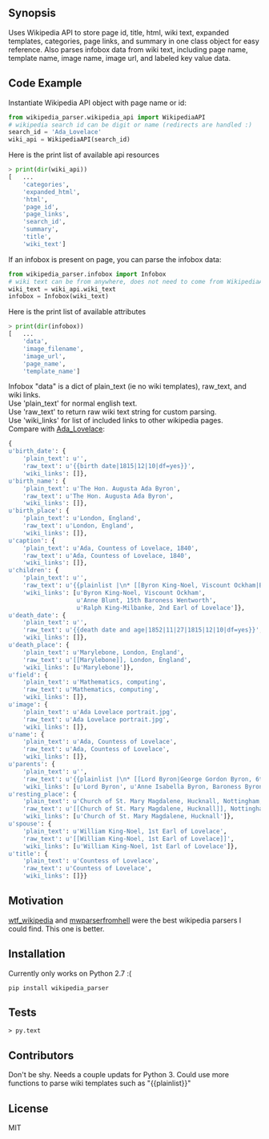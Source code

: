 ## Synopsis

Uses Wikipedia API to store page id, title, html, wiki text, expanded templates, categories, page links, and summary in one class object for easy reference.  Also parses infobox data from wiki text, including page name, template name, image name, image url, and labeled key value data.

## Code Example

Instantiate Wikipedia API object with page name or id:
```python
from wikipedia_parser.wikipedia_api import WikipediaAPI
# wikipedia search id can be digit or name (redirects are handled :)
search_id = 'Ada_Lovelace'
wiki_api = WikipediaAPI(search_id)
```
Here is the print list of available api resources 
```python
> print(dir(wiki_api))
[   ...
    'categories',
    'expanded_html',
    'html',
    'page_id',
    'page_links',
    'search_id',
    'summary',
    'title',
    'wiki_text']
```
If an infobox is present on page, you can parse the infobox data:
```python
from wikipedia_parser.infobox import Infobox
# wiki text can be from anywhere, does not need to come from WikipediaAPI object
wiki_text = wiki_api.wiki_text
infobox = Infobox(wiki_text)
```
Here is the print list of available attributes 
```python
> print(dir(infobox))
[   ...
    'data',
    'image_filename',
    'image_url',
    'page_name',
    'template_name']
```
Infobox "data" is a dict of plain_text (ie no wiki templates), raw_text, and wiki links. 
<br>Use 'plain_text' for normal english text.
<br>Use 'raw_text' to return raw wiki text string for custom parsing.
<br>Use 'wiki_links' for list of included links to other wikipedia pages.
<br>Compare with [Ada_Lovelace](https://en.wikipedia.org/wiki/Ada_Lovelace):
```python
{
u'birth_date': {
    'plain_text': u'',
    'raw_text': u'{{birth date|1815|12|10|df=yes}}',
    'wiki_links': []},
u'birth_name': {
    'plain_text': u'The Hon. Augusta Ada Byron',
    'raw_text': u'The Hon. Augusta Ada Byron',
    'wiki_links': []},
u'birth_place': {
    'plain_text': u'London, England',
    'raw_text': u'London, England',
    'wiki_links': []},
u'caption': {
    'plain_text': u'Ada, Countess of Lovelace, 1840',
    'raw_text': u'Ada, Countess of Lovelace, 1840',
    'wiki_links': []},
u'children': {
    'plain_text': u'',
    'raw_text': u'{{plainlist |\n* [[Byron King-Noel, Viscount Ockham|Byron King-Noel, Viscount Ockham and 12th Baron Wentworth]]\n* [[Anne Blunt, 15th Baroness Wentworth]]\n* [[Ralph King-Milbanke, 2nd Earl of Lovelace]]}}',
    'wiki_links': [u'Byron King-Noel, Viscount Ockham',
                   u'Anne Blunt, 15th Baroness Wentworth',
                   u'Ralph King-Milbanke, 2nd Earl of Lovelace']},
u'death_date': {
    'plain_text': u'',
    'raw_text': u'{{death date and age|1852|11|27|1815|12|10|df=yes}}',
    'wiki_links': []},
u'death_place': {
    'plain_text': u'Marylebone, London, England',
    'raw_text': u'[[Marylebone]], London, England',
    'wiki_links': [u'Marylebone']},
u'field': {
    'plain_text': u'Mathematics, computing',
    'raw_text': u'Mathematics, computing',
    'wiki_links': []},
u'image': {
    'plain_text': u'Ada Lovelace portrait.jpg',
    'raw_text': u'Ada Lovelace portrait.jpg',
    'wiki_links': []},
u'name': {
    'plain_text': u'Ada, Countess of Lovelace',
    'raw_text': u'Ada, Countess of Lovelace',
    'wiki_links': []},
u'parents': {
    'plain_text': u'',
    'raw_text': u'{{plainlist |\n* [[Lord Byron|George Gordon Byron, 6th Baron Byron]]\n* [[Anne Isabella Byron, Baroness Byron|Anne Isabella Milbanke, 11th Baroness Wentworth]]\n  }}',
    'wiki_links': [u'Lord Byron', u'Anne Isabella Byron, Baroness Byron']},
u'resting_place': {
    'plain_text': u'Church of St. Mary Magdalene, Hucknall, Nottingham, England',
    'raw_text': u'[[Church of St. Mary Magdalene, Hucknall]], Nottingham, England',
    'wiki_links': [u'Church of St. Mary Magdalene, Hucknall']},
u'spouse': {
    'plain_text': u'William King-Noel, 1st Earl of Lovelace',
    'raw_text': u'[[William King-Noel, 1st Earl of Lovelace]]',
    'wiki_links': [u'William King-Noel, 1st Earl of Lovelace']},
u'title': {
    'plain_text': u'Countess of Lovelace',
    'raw_text': u'Countess of Lovelace',
    'wiki_links': []}}
```
## Motivation

[wtf_wikipedia](https://github.com/spencermountain/wtf_wikipedia) and [mwparserfromhell](https://github.com/earwig/mwparserfromhell) were the best wikipedia parsers I could find.  This one is better. 

## Installation

Currently only works on Python 2.7 :(
```git
pip install wikipedia_parser
```

## Tests

```
> py.text
```

## Contributors

Don't be shy.  Needs a couple updats for Python 3. Could use more functions to parse wiki templates such as "{{plainlist}}"

## License

MIT
